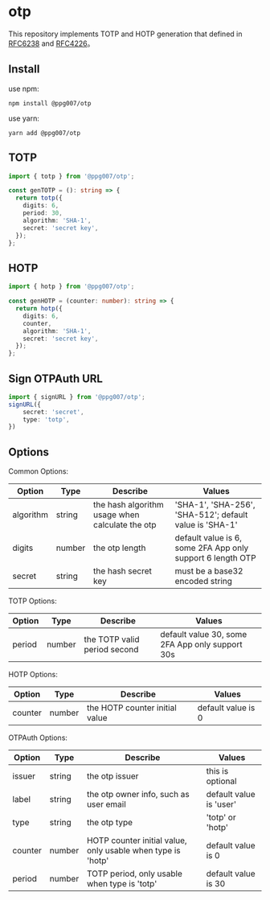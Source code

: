 # otp

This repository implements TOTP and HOTP generation that defined in [RFC6238](https://datatracker.ietf.org/doc/html/rfc6238) and [RFC4226](https://datatracker.ietf.org/doc/html/rfc4226)。

## Install

use npm:

```shell
npm install @ppg007/otp
```

use yarn:

```shell
yarn add @ppg007/otp
```

## TOTP

```ts
import { totp } from '@ppg007/otp';

const genTOTP = (): string => {
  return totp({
    digits: 6,
    period: 30,
    algorithm: 'SHA-1',
    secret: 'secret key',
  });
};
```

## HOTP

```ts
import { hotp } from '@ppg007/otp';

const genHOTP = (counter: number): string => {
  return hotp({
    digits: 6,
    counter,
    algorithm: 'SHA-1',
    secret: 'secret key',
  });
};
```

## Sign OTPAuth URL

```ts
import { signURL } from '@ppg007/otp';
signURL({
    secret: 'secret',
    type: 'totp',
})
```

## Options

Common Options:

|Option|Type|Describe|Values|
|------|----|--------|------|
|algorithm|string|the hash algorithm usage when calculate the otp|'SHA-1', 'SHA-256', 'SHA-512'; default value is 'SHA-1'|
|digits|number|the otp length|default value is 6, some 2FA App only support 6 length OTP|
|secret|string|the hash secret key|must be a base32 encoded string|

TOTP Options:

|Option|Type|Describe|Values|
|------|----|--------|------|
|period|number|the TOTP valid period second |default value 30, some 2FA App only support 30s|

HOTP Options:

|Option|Type|Describe|Values|
|------|----|--------|------|
|counter|number|the HOTP counter initial value|default value is 0|

OTPAuth Options:

|Option|Type|Describe| Values           |
|------|----|--------|------------------|
|issuer|string|the otp issuer| this is optional |
|label|string|the otp owner info, such as user email|default value is 'user'|
|type|string|the otp type|'totp' or 'hotp'|
|counter|number|HOTP counter initial value, only usable when type is 'hotp'|default value is 0|
|period|number|TOTP period, only usable when type is 'totp'|default value is 30|